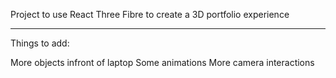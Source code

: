 Project to use React Three Fibre to create a 3D portfolio experience

---

Things to add:

More objects infront of laptop
Some animations
More camera interactions
